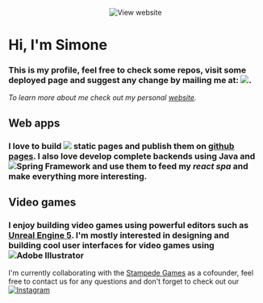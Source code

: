 
<p align="center" >
    <img src="https://user-images.githubusercontent.com/39314951/193445534-1d7e9591-47e4-4803-92a1-debc813672f5.png" alt="View website" />
</p>

# Hi, I'm Simone

### This is my profile, feel free to check some repos, visit some deployed page and suggest any change by mailing me at: <a href="mailto:simonelungarella@gmail.com"><img src="https://img.shields.io/badge/Gmail-D14836?style=for-the-badge&logo=gmail&logoColor=white" /></a>.

<i>To learn more about me check out my personal <a href="https://simone-lungarella.github.io/"/>website</a>.</i>

## Web apps

### I love to build <img src="https://img.shields.io/badge/React-20232A?style=for-the-badge&logo=react&logoColor=61DAFB" /> static pages and publish them on  <a href="https://pages.github.com/">github pages</a>. I also love develop complete backends using <b> Java </b> and <img src="https://img.shields.io/badge/Spring-6DB33F?style=for-the-badge&logo=spring&logoColor=white" alt="Spring Framework"/> and use them to feed my <i>react spa</i> and make everything more interesting.

## Video games

### I enjoy building video games using powerful editors such as <a href="https://www.unrealengine.com/en-US/unreal-engine-5"/>Unreal Engine 5</a>. I'm mostly interested in designing and building cool user interfaces for video games using <img src="https://img.shields.io/badge/Adobe%20Illustrator-FF9A00?style=for-the-badge&logo=adobe%20illustrator&logoColor=white" alt="Adobe Illustrator"/>

I'm currently collaborating with the <a href="https://github.com/StampedeStudios">Stampede Games</a> as a cofounder, feel free to contact us for any questions and don't forget to check out our <a href="https://www.instagram.com/stampede_studios/"><img src="https://img.shields.io/badge/Instagram-E4405F?style=for-the-badge&logo=instagram&logoColor=white" alt="Instagram"/></a>


